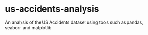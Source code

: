 # us-accidents-analysis
An analysis of the US Accidents dataset using tools such as pandas, seaborn and matplotlib
